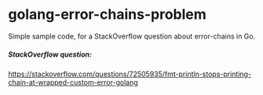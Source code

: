 # golang-error-chains-problem
Simple sample code, for a StackOverflow question about error-chains in Go.

##### StackOverflow question:
https://stackoverflow.com/questions/72505935/fmt-println-stops-printing-chain-at-wrapped-custom-error-golang

